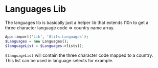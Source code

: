 Languages Lib
=============

The languages lib is basically just a helper lib that extends I10n to get a three character language code => country name array.

```php
App::import('Lib', 'Utils.Languages');
$Languages = new Languages();
$languageList = $Languages->lists();
```

`$languageList` will contain the three character code mapped to a country. This list can be used in language selects for example.
